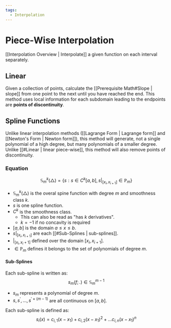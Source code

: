 ```yaml
---
tags:
  - Interpolation
---
```

# Piece-Wise Interpolation
[[Interpolation Overview | Interpolate]] a given function on each interval separately.
## Linear
Given a collection of points, calculate the [[Prerequisite Math#Slope | slope]] from one point to the next until you have reached the end. This method uses local information for each subdomain leading to the endpoints are **points of discontinuity**.
## Spline Functions
Unlike linear interpolation methods ([[Lagrange Form | Lagrange form]] and [[Newton's Form | Newton form]]), this method will generate, not a single polynomial of a high degree, but many polynomials of a smaller degree. Unlike [[#Linear | linear piece-wise]], this method will also remove points of discontinuity. 
### Equation
$$
\mathbb{S}_{m}^{k}(\triangle)=\{ s : s\in C^k[a,b],s|_{[x_i,x_{i+1}]} \in \mathbb{P}_m \}
$$
* $\mathbb{S}_m^k(\triangle)$ is the overal spine function with degree $m$ and smoothness class $k$.
* $s$ is one spline function.
* $C^k$ is the smoothness class.
    * This can also be read as "has $k$ derivatives".
    * $k=-1$ if no concavity is required
* $[a,b]$ is the domain $a \leq x \leq b$.
* $s|_{[x_i,x_{i+1}]}$ are each [[#Sub-Splines | sub-splines]].
* $|_{[x_i,x_i+1]}$ defined over the domain $[x_i,x_{i+1}]$.
* $\in \mathbb{P}_m$ defines it belongs to the set of polynomials of degree $m$.
#### Sub-Splines
Each sub-spline is written as:
$$
s_m(f;.) \in \mathbb{S}_m^{m-1}
$$
* $s_m$ represents a polynomial of degree $m$.
* $s, s^{'}, ..., s^{'\times(m-1)}$ are all continuous on $[a,b]$. 

Each sub-spline is defined as:
$$
s_i(x)=c_{i,1}(x-x_1)+c_{i,2}(x-x_1)^2+...c_{i,n}(x-x_1)^n
$$